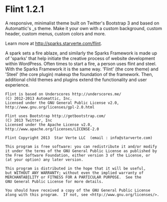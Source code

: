 Flint 1.2.1
=====
A responsive, minimalist theme built on Twitter's Bootstrap 3 and based on Automattic's _s theme. Make it your own with a custom background, custom header, custom menus, custom colors and more.

Learn more at http://sparks.starverte.com/flint.

A spark sets a fire ablaze, and similarly the Sparks Framework is made up of 'sparks' that help initiate
the creative process of website development within WordPress. Often times to start a fire, a person uses flint and steel.
With the Sparks Framework it is the same way. 'Flint' (the core theme) and 'Steel' (the core plugin) makeup the foundation
of the framework. Then, additional child themes and plugins extend the functionality and user experience.

```
Flint is based on Underscores http://underscores.me/
(C) 2012-2013 Automattic, Inc.
Licensed under the GNU General Public License v2.0, http://www.gnu.org/licenses/gpl-2.0.html
```

```
Flint uses Bootstrap http://getbootstrap.com/
(C) 2013 Twitter, Inc
Licensed under the Apache License v2.0, http://www.apache.org/licenses/LICENSE-2.0
```

```
Flint Copyright 2013  Star Verte LLC  (email : info@starverte.com)

This program is free software: you can redistribute it and/or modify
it under the terms of the GNU General Public License as published by
the Free Software Foundation, either version 3 of the License, or
(at your option) any later version.

This program is distributed in the hope that it will be useful,
but WITHOUT ANY WARRANTY; without even the implied warranty of
MERCHANTABILITY or FITNESS FOR A PARTICULAR PURPOSE.  See the
GNU General Public License for more details.

You should have received a copy of the GNU General Public License
along with this program.  If not, see <http://www.gnu.org/licenses/>.
```
